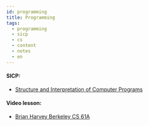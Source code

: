 ```yaml
---
id: programming
title: Programming
tags:
  - programming
  - sicp
  - cs
  - content
  - notes
  - en
---
```


#### SICP: 
- [Structure and Interpretation of Computer Programs](https://mitpress.mit.edu/sites/default/files/sicp/full-text/book/book.html)

#### Video lesson:

- [Brian Harvey Berkeley CS 61A](https://www.youtube.com/playlist?list=PLhMnuBfGeCDNgVzLPxF9o5UNKG1b-LFY9)